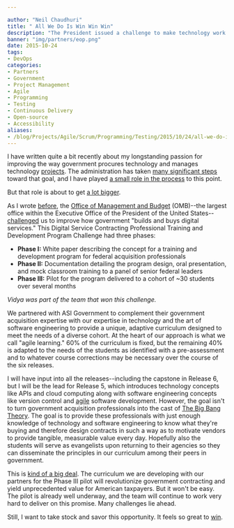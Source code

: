```yaml
---

author: "Neil Chaudhuri"
title: " All We Do Is Win Win Win"
description: "The President issued a challenge to make technology work for government. We won it." 
banner: "img/partners/eop.png"
date: 2015-10-24
tags:
- DevOps
categories: 
- Partners
- Government
- Project Management
- Agile
- Programming
- Testing
- Continuous Delivery
- Open-source
- Accessibility
aliases:
- /blog/Projects/Agile/Scrum/Programming/Testing/2015/10/24/all-we-do-is-win-win-win
---
```


I have written quite a bit recently about my longstanding passion for improving the way government procures 
technology and manages technology [projects](/categories/project-management). The administration has taken 
[many significant steps](/blog/Projects/Agile/Scrum/Programming/Testing/Architecture/2015/07/19/the-fix-is-in) toward that goal,
and I have played [a small role 
in the process](blog/Projects/Agile/Scrum/Programming/Testing/Architecture/2015/10/04/learning-the-playbook) to this point.

But that role is about to get [a lot bigger](https://www.youtube.com/watch?v=uvqJ1mTkEuY).

As I wrote [before](/blog/the-fix-is-in), the 
[Office of Management and Budget](https://www.whitehouse.gov/omb) (OMB)--the largest office 
within the Executive Office of the President of the United States--
[challenged](https://www.challenge.gov/challenge/digital-service-contracting-professional-training-and-development-program-challenge-2/) 
us to improve how government "builds and buys digital services." This Digital Service Contracting Professional Training and Development Program Challenge
had three phases:

- **Phase I:** White paper describing the concept for a training and development program for federal acquisition professionals
- **Phase II:** Documentation detailing the program design, oral presentation, and mock classroom training to a panel of senior federal leaders
- **Phase III:** Pilot for the program delivered to a cohort of ~30 students over several months

*Vidya was part of the team that won this challenge.* 

We partnered with ASI Government to complement their government acquisition expertise with our expertise in technology and 
the art of software engineering to provide a unique, adaptive curriculum designed to meet the needs of a diverse cohort. 
At the heart of our approach is what we call "agile learning." 60% of the curriculum is fixed, but the remaining 40% is adapted
to the needs of the students as identified with a pre-assessment and to whatever course corrections may be necessary over the
course of the six releases. 

I will have input into all the releases--including the capstone in Release 6, but I will be the lead for Release 5, which introduces technology 
concepts like APIs and cloud computing along with software engineering concepts like version control and [agile](/categories/agile) software
development. However, the goal isn't to turn government acquisition professionals into the cast of 
[The Big Bang Theory](http://www.cbs.com/shows/big_bang_theory/). The goal is to provide these professionals with just enough 
knowledge of technology and software engineering to know what they're buying and therefore design contracts in such a way as to 
motivate vendors to provide tangible, measurable value every day. Hopefully also the students will 
serve as evangelists upon returning to their agencies so they can disseminate the principles in our curriculum 
among their peers in government. 

This is [kind of a big deal](https://www.youtube.com/watch?v=H8OxKx6zKkQ). The curriculum we are developing with our partners 
for the Phase III pilot will revolutionize government contracting and yield unprecedented value for American taxpayers. 
But it won't be easy. The pilot is already well underway, and the team will continue to work very hard to deliver on this promise. 
Many challenges lie ahead.

Still, I want to take stock and savor this opportunity. It feels so great to [win](https://www.youtube.com/watch?v=J12IeS7BDoo).
 






 